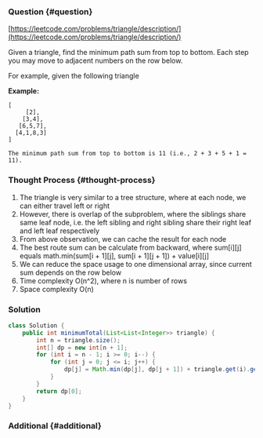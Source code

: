 ### Question {#question}

[https://leetcode.com/problems/triangle/description/](https://leetcode.com/problems/triangle/description/)

Given a triangle, find the minimum path sum from top to bottom. Each step you may move to adjacent numbers on the row below.

For example, given the following triangle

**Example:**

```
[
     [2],
    [3,4],
   [6,5,7],
  [4,1,8,3]
]

The minimum path sum from top to bottom is 11 (i.e., 2 + 3 + 5 + 1 = 11).
```

### Thought Process {#thought-process}

1. The triangle is very similar to a tree structure, where at each node, we can either travel left or right
2. However, there is overlap of the subproblem, where the siblings share same leaf node, i.e. the left sibling and right sibling share their right leaf and left leaf respectively
3. From above observation, we can cache the result for each node
4. The best route sum can be calculate from backward, where sum\[i\]\[j\] equals math.min\(sum\[i + 1\]\[j\], sum\[i + 1\]\[j + 1\]\) + value\[i\]\[j\]
5. We can reduce the space usage to one dimensional array, since current sum depends on the row below
6. Time complexity O\(n^2\), where n is number of rows
7. Space complexity O\(n\)

### Solution

```java
class Solution {
    public int minimumTotal(List<List<Integer>> triangle) {
        int n = triangle.size();
        int[] dp = new int[n + 1];
        for (int i = n - 1; i >= 0; i--) {
            for (int j = 0; j <= i; j++) {
                dp[j] = Math.min(dp[j], dp[j + 1]) + triangle.get(i).get(j);
            }
        }
        return dp[0];
    }
}
```

### Additional {#additional}



